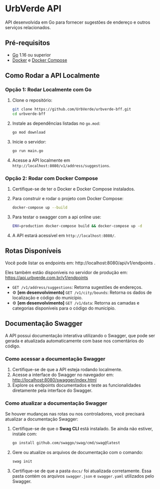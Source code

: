 <!-- urbverde-bff/README.md -->
# UrbVerde API

API desenvolvida em Go para fornecer sugestões de endereço e outros serviços relacionados.

## Pré-requisitos

- [Go](https://golang.org/doc/install) 1.16 ou superior
- [Docker](https://www.docker.com/) e [Docker Compose](https://docs.docker.com/compose/)

## Como Rodar a API Localmente

### Opção 1: Rodar Localmente com Go

1. Clone o repositório:
   ```bash
   git clone https://github.com/UrbVerde/urbverde-bff.git
   cd urbverde-bff
   ```

2. Instale as dependências listadas no `go.mod`:
   ```bash
   go mod download
   ```

3. Inicie o servidor:
   ```bash
   go run main.go
   ```

4. Acesse a API localmente em `http://localhost:8080/v1/address/suggestions`.

### Opção 2: Rodar com Docker Compose

1. Certifique-se de ter o Docker e Docker Compose instalados.

2. Para construir e rodar o projeto com Docker Compose:
   ```bash
   docker-compose up --build
   ```

3. Para testar o swagger com a api online use:
   ```bash
   ENV=production docker-compose build && docker-compose up -d 
   ```

5. A API estará acessível em `http://localhost:8080/`.

## Rotas Disponíveis

Você pode listar os endpoints em: http://localhost:8080/api/v1/endpoints .

Eles também estão disponíveis no servidor de produção em: https://api.urbverde.com.br/v1/endpoints

- `GET /v1/address/suggestions`: Retorna sugestões de endereços.
- ⚙️ **[em desenvolvimento]** `GET /v1/city/bounds`: Retorna os dados de localização e código do município.
- ⚙️ **[em desenvolvimento]** `GET /v1/data`: Retorna as camadas e categorias disponiveis para o código do municipio.

## Documentação Swagger

A API possui documentação interativa utilizando o Swagger, que pode ser gerada e atualizada automaticamente com base nos comentários do código.

### Como acessar a documentação Swagger

1. Certifique-se de que a API esteja rodando localmente.
2. Acesse a interface do Swagger no navegador em:
   [http://localhost:8080/swagger/index.html](http://localhost:8080/swagger/index.html)
3. Explore os endpoints documentados e teste as funcionalidades diretamente pela interface do Swagger.

### Como atualizar a documentação Swagger

Se houver mudanças nas rotas ou nos controladores, você precisará atualizar a documentação Swagger:

1. Certifique-se de que o **Swag CLI** está instalado. Se ainda não estiver, instale com:
   ```bash
   go install github.com/swaggo/swag/cmd/swag@latest
   ```
2. Gere ou atualize os arquivos de documentação com o comando:
   ```bash
   swag init
   ```
3. Certifique-se de que a pasta `docs/` foi atualizada corretamente. Essa pasta contém os arquivos `swagger.json` e `swagger.yaml` utilizados pelo Swagger.
